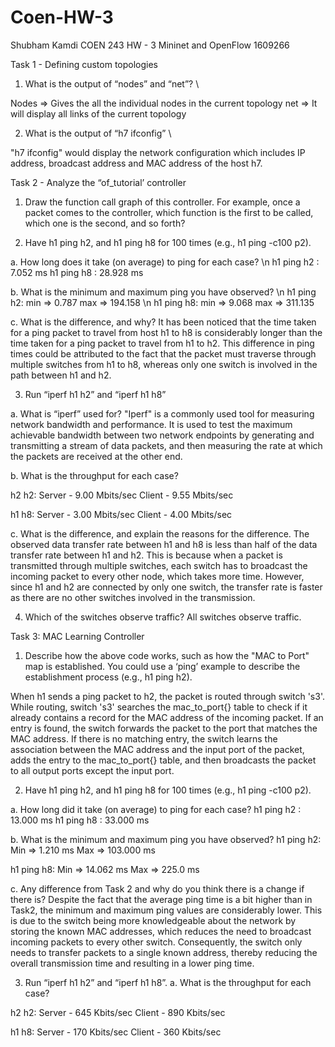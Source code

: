 # Coen-HW-3

Shubham Kamdi 
COEN 243 HW - 3
Mininet and OpenFlow
1609266

Task 1 - Defining custom topologies

1. What is the output of “nodes” and “net”? 
\\

Nodes => Gives the all the individual nodes in the current topology 
net => It will display all links of the current topology

2. What is the output of “h7 ifconfig”
\\

"h7 ifconfig" would display the network configuration which includes IP address, broadcast address and MAC address of the host h7.

Task 2 - Analyze the “of_tutorial’ controller

1. Draw the function call graph of this controller. For example, once a packet comes to the
controller, which function is the first to be called, which one is the second, and so forth?
  

2. Have h1 ping h2, and h1 ping h8 for 100 times (e.g., h1 ping -c100 p2).


a. How long does it take (on average) to ping for each case?
\n
h1 ping h2 : 7.052 ms
h1 ping h8 : 28.928 ms 

b.  What is the minimum and maximum ping you have observed?
\n
h1 ping h2:
min =>  0.787 
max => 194.158
\n
h1 ping h8:
min => 9.068
max => 311.135

c. What is the difference, and why?
It has been noticed that the time taken for a ping packet to travel from host h1 to h8 is considerably longer than the time taken 
for a ping packet to travel from h1 to h2. This difference in ping times could be attributed to the fact that the packet must 
traverse through multiple switches from h1 to h8, whereas only one switch is involved in the path between h1 and h2.

3. Run “iperf h1 h2” and “iperf h1 h8”

a. What is “iperf” used for?
"Iperf" is a commonly used tool for measuring network bandwidth and performance. It is used to test the maximum achievable bandwidth
between two network endpoints by generating and transmitting a stream of data packets, and then measuring the rate at which the packets
are received at the other end.

b. What is the throughput for each case?

h2 h2:
Server - 9.00 Mbits/sec
Client - 9.55 Mbits/sec

h1 h8:
Server - 3.00 Mbits/sec
Client - 4.00 Mbits/sec

c. What is the difference, and explain the reasons for the difference.
The observed data transfer rate between h1 and h8 is less than half of the data transfer rate between h1 and h2. This is because when a packet
is transmitted through multiple switches, each switch has to broadcast the incoming packet to every other node, which takes more time.
However, since h1 and h2 are connected by only one switch, the transfer rate is faster as there are no other switches involved in the transmission.

4. Which of the switches observe traffic? 
All switches observe traffic.

Task 3: MAC Learning Controller

1. Describe how the above code works, such as how the "MAC to Port" map is established. You could use a ‘ping’ example to describe
the establishment process (e.g., h1 ping h2). 

When h1 sends a ping packet to h2, the packet is routed through switch 's3'. While routing, switch 's3' searches the mac_to_port{}
table to check if it already contains a record for the MAC address of the incoming packet. If an entry is found, the switch forwards
the packet to the port that matches the MAC address. If there is no matching entry, the switch learns the association between the MAC
address and the input port of the packet, adds the entry to the mac_to_port{} table, and then broadcasts the packet to all output ports
except the input port.

2. Have h1 ping h2, and h1 ping h8 for 100 times (e.g., h1 ping -c100 p2). 

a. How long did it take (on average) to ping for each case?
h1 ping h2 : 13.000  ms
h1 ping h8 : 33.000 ms

b. What is the minimum and maximum ping you have observed? 
h1 ping h2:
Min => 1.210 ms
Max => 103.000 ms

h1 ping h8:
Min => 14.062 ms
Max => 225.0 ms

c. Any difference from Task 2 and why do you think there is a change if there is?
Despite the fact that the average ping time is a bit higher than in Task2, the minimum and maximum ping values are considerably lower.
This is due to the switch being more knowledgeable about the network by storing the known MAC addresses, which reduces the need to broadcast 
incoming packets to every other switch. Consequently, the switch only needs to transfer packets to a single known address, thereby reducing 
the overall transmission time and resulting in a lower ping time.

3. Run “iperf h1 h2” and “iperf h1 h8”.
a. What is the throughput for each case?

h2 h2:
Server - 645 Kbits/sec
Client - 890 Kbits/sec

h1 h8:
Server - 170 Kbits/sec
Client - 360 Kbits/sec
        
